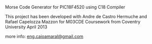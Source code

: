Morse Code Generator for PIC18F4520 using C18 Compiler

This project has been developed with Andre de Castro Hermuche and Rafael Capelozza Mazzon for M03CDE Coursework from
Coventry University April 2013

more info: eng.caioamaral@gmail.com
